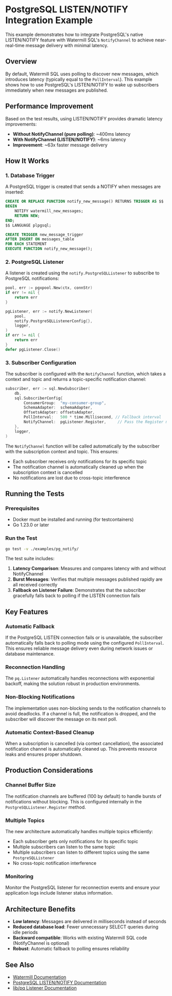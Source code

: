 # PostgreSQL LISTEN/NOTIFY Integration Example

This example demonstrates how to integrate PostgreSQL's native LISTEN/NOTIFY feature with Watermill SQL's `NotifyChannel` to achieve near-real-time message delivery with minimal latency.

## Overview

By default, Watermill SQL uses polling to discover new messages, which introduces latency (typically equal to the `PollInterval`). This example shows how to use PostgreSQL's LISTEN/NOTIFY to wake up subscribers immediately when new messages are published.

## Performance Improvement

Based on the test results, using LISTEN/NOTIFY provides dramatic latency improvements:

- **Without NotifyChannel (pure polling)**: ~400ms latency
- **With NotifyChannel (LISTEN/NOTIFY)**: ~6ms latency
- **Improvement**: ~63x faster message delivery

## How It Works

### 1. Database Trigger

A PostgreSQL trigger is created that sends a NOTIFY when messages are inserted:

```sql
CREATE OR REPLACE FUNCTION notify_new_message() RETURNS TRIGGER AS $$
BEGIN
    NOTIFY watermill_new_messages;
    RETURN NEW;
END;
$$ LANGUAGE plpgsql;

CREATE TRIGGER new_message_trigger
AFTER INSERT ON messages_table
FOR EACH STATEMENT
EXECUTE FUNCTION notify_new_message();
```

### 2. PostgreSQL Listener

A listener is created using the `notify.PostgreSQLListener` to subscribe to PostgreSQL notifications:

```go
pool, err := pgxpool.New(ctx, connStr)
if err != nil {
    return err
}

pgListener, err := notify.NewListener(
    pool,
    notify.PostgreSQLListenerConfig{},
    logger,
)
if err != nil {
    return err
}
defer pgListener.Close()
```

### 3. Subscriber Configuration

The subscriber is configured with the `NotifyChannel` function, which takes a context and topic and returns a topic-specific notification channel:

```go
subscriber, err := sql.NewSubscriber(
    db,
    sql.SubscriberConfig{
        ConsumerGroup:  "my-consumer-group",
        SchemaAdapter:  schemaAdapter,
        OffsetsAdapter: offsetsAdapter,
        PollInterval:   500 * time.Millisecond, // Fallback interval
        NotifyChannel:  pgListener.Register,     // Pass the Register method
    },
    logger,
)
```

The `NotifyChannel` function will be called automatically by the subscriber with the subscription context and topic. This ensures:
- Each subscriber receives only notifications for its specific topic
- The notification channel is automatically cleaned up when the subscription context is cancelled
- No notifications are lost due to cross-topic interference

## Running the Tests

### Prerequisites

- Docker must be installed and running (for testcontainers)
- Go 1.23.0 or later

### Run the Test

```bash
go test -v ./examples/pg_notify/
```

The test suite includes:

1. **Latency Comparison**: Measures and compares latency with and without NotifyChannel
2. **Burst Messages**: Verifies that multiple messages published rapidly are all received correctly
3. **Fallback on Listener Failure**: Demonstrates that the subscriber gracefully falls back to polling if the LISTEN connection fails

## Key Features

### Automatic Fallback

If the PostgreSQL LISTEN connection fails or is unavailable, the subscriber automatically falls back to polling mode using the configured `PollInterval`. This ensures reliable message delivery even during network issues or database maintenance.

### Reconnection Handling

The `pq.Listener` automatically handles reconnections with exponential backoff, making the solution robust in production environments.

### Non-Blocking Notifications

The implementation uses non-blocking sends to the notification channels to avoid deadlocks. If a channel is full, the notification is dropped, and the subscriber will discover the message on its next poll.

### Automatic Context-Based Cleanup

When a subscription is cancelled (via context cancellation), the associated notification channel is automatically cleaned up. This prevents resource leaks and ensures proper shutdown.

## Production Considerations

### Channel Buffer Size

The notification channels are buffered (100 by default) to handle bursts of notifications without blocking. This is configured internally in the `PostgreSQLListener.Register` method.

### Multiple Topics

The new architecture automatically handles multiple topics efficiently:

- Each subscriber gets only notifications for its specific topic
- Multiple subscribers can listen to the same topic
- Multiple subscribers can listen to different topics using the same `PostgreSQLListener`
- No cross-topic notification interference

### Monitoring

Monitor the PostgreSQL listener for reconnection events and ensure your application logs include listener status information.

## Architecture Benefits

- **Low latency**: Messages are delivered in milliseconds instead of seconds
- **Reduced database load**: Fewer unnecessary SELECT queries during idle periods
- **Backward compatible**: Works with existing Watermill SQL code (NotifyChannel is optional)
- **Robust**: Automatic fallback to polling ensures reliability

## See Also

- [Watermill Documentation](https://watermill.io/)
- [PostgreSQL LISTEN/NOTIFY Documentation](https://www.postgresql.org/docs/current/sql-notify.html)
- [lib/pq Listener Documentation](https://pkg.go.dev/github.com/lib/pq#Listener)
